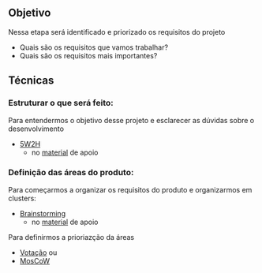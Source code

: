 ## Objetivo

Nessa etapa será identificado e priorizado os requisitos do projeto

- Quais são os requisitos que vamos trabalhar?
- Quais são os requisitos mais importantes?

## Técnicas

### Estruturar o que será feito:

Para entendermos o objetivo desse projeto e esclarecer as dúvidas sobre o desenvolvimento

- [5W2H](https://www.treasy.com.br/blog/5w2h/#:~:text=A%20ferramenta%205W2H%20%C3%A9%20um,feito%2C%20como%20e%20quanto%20custar%C3%A1.)
    - no [material](https://artrsousa1.github.io/req2024-1/home/home/#5w2h) de apoio

### Definição das áreas do produto:

Para começarmos a organizar os requisitos do produto e organizarmos em clusters: 

- [Brainstorming](https://www.atlassian.com/br/work-management/project-collaboration/brainstorming/brainstorming-techniques) 
    - no [material](https://artrsousa1.github.io/req2024-1/home/home/#brainstorming) de apoio

Para definirmos a prioriazção da áreas

- [Votação](https://www.clearlyagile.com/agile-blog/3-facilitated-voting-techniques)
ou
- [MosCoW](https://voitto.com.br/blog/artigo/metodo-moscow)